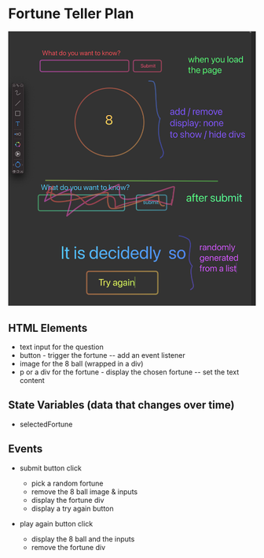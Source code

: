 # Fortune Teller Plan

![](./wireframe.png)

## HTML Elements

-   text input for the question
-   button - trigger the fortune -- add an event listener
-   image for the 8 ball (wrapped in a div)
-   p or a div for the fortune - display the chosen fortune -- set the text content

## State Variables (data that changes over time)

-   selectedFortune

## Events

-   submit button click

    -   pick a random fortune
    -   remove the 8 ball image & inputs
    -   display the fortune div
    -   display a try again button

-   play again button click
    -   display the 8 ball and the inputs
    -   remove the fortune div
